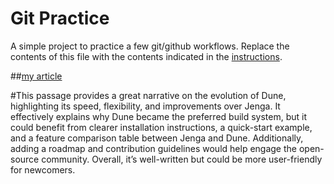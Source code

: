 # Git Practice
A simple project to practice a few git/github workflows.  Replace the contents of this file with the contents indicated in the [instructions](./instructions.md).

##[my article](https://blog.janestreet.com/how-we-accidentally-built-a-better-build-system-for-ocaml-index/)

#This passage provides a great narrative on the evolution of Dune, highlighting its speed, flexibility, and improvements over Jenga. It effectively explains why Dune became the preferred build system, but it could benefit from clearer installation instructions, a quick-start example, and a feature comparison table between Jenga and Dune. Additionally, adding a roadmap and contribution guidelines would help engage the open-source community. Overall, it’s well-written but could be more user-friendly for newcomers.
